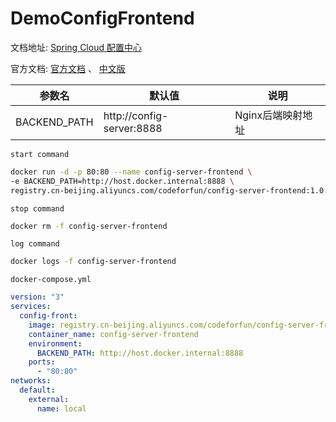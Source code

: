 # DemoConfigFrontend

文档地址: [Spring Cloud 配置中心](https://consolelog.gitee.io/docker-config-server-all-in-one/)

官方文档: [官方文档](https://cloud.spring.io/spring-cloud-static/spring-cloud-config/2.2.3.RELEASE/reference/html/) 、 [中文版](https://consolelog.gitee.io/docs-config/)

参数名 | 默认值 | 说明
---|---|---
BACKEND_PATH | http://config-server:8888 | Nginx后端映射地址

`start command`
```bash
docker run -d -p 80:80 --name config-server-frontend \
-e BACKEND_PATH=http://host.docker.internal:8888 \
registry.cn-beijing.aliyuncs.com/codeforfun/config-server-frontend:1.0.4
```

`stop command`
```bash
docker rm -f config-server-frontend
```

`log command`
```bash
docker logs -f config-server-frontend
```

`docker-compose.yml`
```yaml
version: "3"
services:
  config-front:
    image: registry.cn-beijing.aliyuncs.com/codeforfun/config-server-frontend:1.0.4
    container_name: config-server-frontend
    environment:
      BACKEND_PATH: http://host.docker.internal:8888
    ports:
      - "80:80"
networks:
  default:
    external:
      name: local
```
